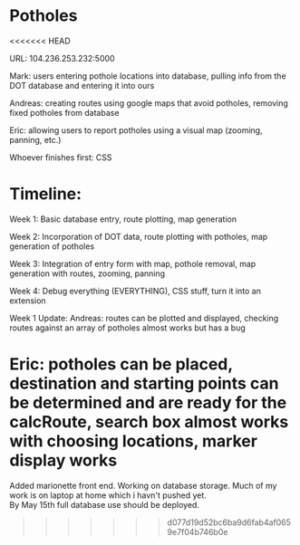 
# Potholes
<<<<<<< HEAD


URL: 104.236.253.232:5000

Mark: users entering pothole locations into database, pulling info from the DOT database and entering it into ours

Andreas: creating routes using google maps that avoid potholes, removing fixed potholes from database

Eric: allowing users to report potholes using a visual map (zooming, panning, etc.)

Whoever finishes first: CSS

Timeline: 
===
Week 1: Basic database entry, route plotting, map generation

Week 2: Incorporation of DOT data, route plotting with potholes, map generation of potholes

Week 3: Integration of entry form with map, pothole removal, map generation with routes, zooming, panning

Week 4: Debug everything (EVERYTHING), CSS stuff, turn it into an extension 

Week 1 Update:
  Andreas: routes can be plotted and displayed, checking routes against an array of potholes almost works but has a bug
  
  Eric: potholes can be placed, destination and starting points can be determined and are ready for the calcRoute, search box almost works with choosing locations, marker display works
=======
Added marionette front end. 
Working on database storage. 
Much of my work is on laptop at home which i havn't pushed yet.  
By May 15th full database use should be deployed.
>>>>>>> d077d19d52bc6ba9d6fab4af0659e7f04b746b0e
